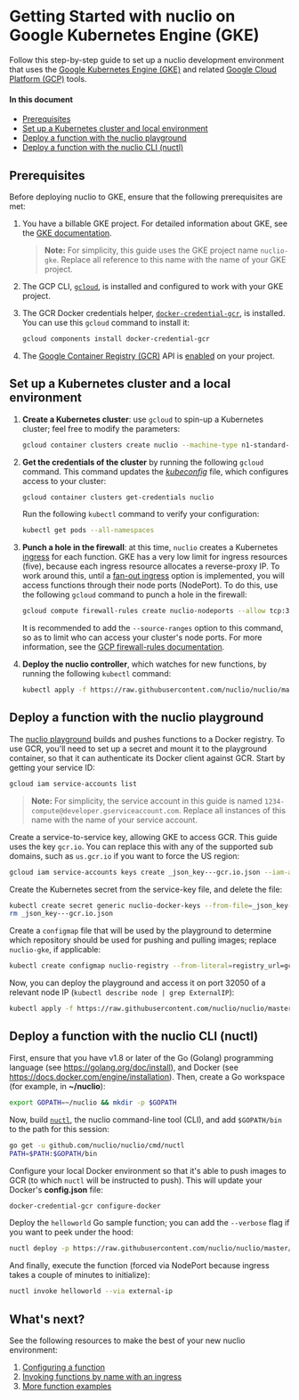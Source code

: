 # Getting Started with nuclio on Google Kubernetes Engine (GKE)

Follow this step-by-step guide to set up a nuclio development environment that uses the [Google Kubernetes Engine (GKE)](https://cloud.google.com/kubernetes-engine/) and related [Google Cloud Platform (GCP)](https://cloud.google.com/) tools.

#### In this document

- [Prerequisites](#prerequisites)
- [Set up a Kubernetes cluster and local environment](#set-up-a-kubernetes-cluster-and-a-local-environment)
- [Deploy a function with the nuclio playground](#deploy-a-function-with-the-nuclio-playground)
- [Deploy a function with the nuclio CLI (nuctl)](#deploy-a-function-with-the-nuclio-cli-nuctl)

## Prerequisites

Before deploying nuclio to GKE, ensure that the following prerequisites are met:

1.  You have a billable GKE project. For detailed information about GKE, see the [GKE documentation](https://cloud.google.com/kubernetes-engine/docs/).

    > **Note:** For simplicity, this guide uses the GKE project name `nuclio-gke`. Replace all reference to this name with the name of your GKE project.

2. The GCP CLI, [`gcloud`](https://cloud.google.com/sdk/gcloud/), is installed and configured to work with your GKE project.

3. The GCR Docker credentials helper, [`docker-credential-gcr`](https://github.com/GoogleCloudPlatform/docker-credential-gcr), is installed. You can use this `gcloud` command to install it:

    ```sh
    gcloud components install docker-credential-gcr
    ```

4. The [Google Container Registry (GCR)](cloud.google.com/container-registry/) API is [enabled](https://console.cloud.google.com/flows/enableapi?apiid=cloudbuild.googleapis.com) on your project.

## Set up a Kubernetes cluster and a local environment

1.  **Create a Kubernetes cluster**: use `gcloud` to spin-up a Kubernetes cluster; feel free to modify the parameters:

    ```sh
    gcloud container clusters create nuclio --machine-type n1-standard-2 --image-type COS --disk-size 100 --num-nodes 2
    ```

2.  **Get the credentials of the cluster** by running the following `gcloud` command. This command updates the [_kubeconfig_](https://kubernetes.io/docs/tasks/access-application-cluster/configure-access-multiple-clusters/) file, which configures access to your cluster:

    ```sh
    gcloud container clusters get-credentials nuclio
    ```

    Run the following `kubectl` command to verify your configuration:

    ```sh
    kubectl get pods --all-namespaces
    ```

3.  **Punch a hole in the firewall**: at this time, `nuclio` creates a Kubernetes [ingress](/docs/k8s/function-ingress.md) for each function. GKE has a very low limit for ingress resources (five), because each ingress resource allocates a reverse-proxy IP. To work around this, until a [fan-out ingress](https://cloud.google.com/container-engine/docs/tutorials/http-balancer) option is implemented, you will access functions through their node ports (NodePort). To do this, use the following `gcloud` command to punch a hole in the firewall:

    ```sh
    gcloud compute firewall-rules create nuclio-nodeports --allow tcp:30000-32767
    ```

    It is recommended to add the `--source-ranges` option to this command, so as to limit who can access your cluster's node ports. For more information, see the [GCP firewall-rules documentation](https://cloud.google.com/vpc/docs/using-firewalls).

4.  **Deploy the nuclio controller**, which watches for new functions, by running the following `kubectl` command:

    ```sh
    kubectl apply -f https://raw.githubusercontent.com/nuclio/nuclio/master/hack/k8s/resources/controller.yaml
    ```

## Deploy a function with the nuclio playground

The [nuclio playground](/README.md#playground) builds and pushes functions to a Docker registry. To use GCR, you'll need to set up a secret and mount it to the playground container, so that it can authenticate its Docker client against GCR. Start by getting your service ID:

```sh
gcloud iam service-accounts list
```

> **Note:** For simplicity, the service account in this guide is named `1234-compute@developer.gserviceaccount.com`. Replace all instances of this name with the name of your service account.

Create a service-to-service key, allowing GKE to access GCR. This guide uses the key `gcr.io`. You can replace this with any of the supported sub domains, such as `us.gcr.io` if you want to force the US region:

```sh
gcloud iam service-accounts keys create _json_key---gcr.io.json --iam-account 1234-compute@developer.gserviceaccount.com
```

Create the Kubernetes secret from the service-key file, and delete the file:

```sh
kubectl create secret generic nuclio-docker-keys --from-file=_json_key---gcr.io.json
rm _json_key---gcr.io.json
```

Create a `configmap` file that will be used by the playground to determine which repository should be used for pushing and pulling images; replace `nuclio-gke`, if applicable:

```sh
kubectl create configmap nuclio-registry --from-literal=registry_url=gcr.io/nuclio-gke
```

Now, you can deploy the playground and access it on port 32050 of a relevant node IP (`kubectl describe node | grep ExternalIP`):

```sh
kubectl apply -f https://raw.githubusercontent.com/nuclio/nuclio/master/hack/k8s/resources/gke/playground.yaml
```

## Deploy a function with the nuclio CLI (nuctl)

<a id="go-supported-version"></a>First, ensure that you have v1.8 or later of the Go (Golang) programming language (see https://golang.org/doc/install), and Docker (see https://docs.docker.com/engine/installation). Then, create a Go workspace (for example, in **~/nuclio**):

```sh
export GOPATH=~/nuclio && mkdir -p $GOPATH
```

Now, build [`nuctl`](/docs/nuctl/nuctl.md), the nuclio command-line tool (CLI), and add `$GOPATH/bin` to the path for this session:

```sh
go get -u github.com/nuclio/nuclio/cmd/nuctl
PATH=$PATH:$GOPATH/bin
```

Configure your local Docker environment so that it's able to push images to GCR (to which `nuctl` will be instructed to push). This will update your Docker's **config.json** file:

```sh
docker-credential-gcr configure-docker
```

Deploy the `helloworld` Go sample function; you can add the `--verbose` flag if you want to peek under the hood:

```sh
nuctl deploy -p https://raw.githubusercontent.com/nuclio/nuclio/master/hack/examples/golang/helloworld/helloworld.go helloworld --registry gcr.io/nuclio-gke
```

And finally, execute the function (forced via NodePort because ingress takes a couple of minutes to initialize):

```sh
nuctl invoke helloworld --via external-ip
```

## What's next?

See the following resources to make the best of your new nuclio environment:

1. [Configuring a function](/docs/configuring-a-function.md)
2. [Invoking functions by name with an ingress](/docs/k8s/function-ingress.md)
3. [More function examples](/hack/examples/README.md)

